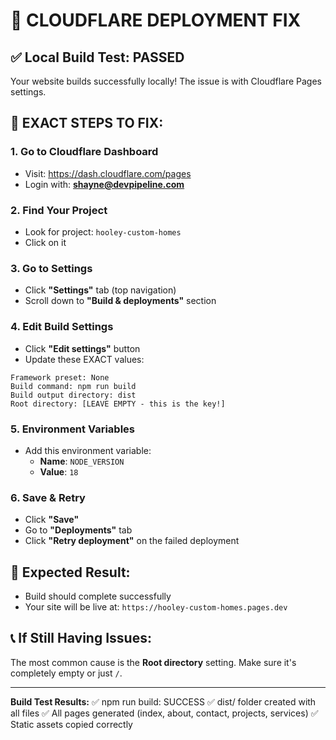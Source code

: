 # 🚨 CLOUDFLARE DEPLOYMENT FIX

## ✅ Local Build Test: PASSED
Your website builds successfully locally! The issue is with Cloudflare Pages settings.

## 🔧 EXACT STEPS TO FIX:

### 1. Go to Cloudflare Dashboard
- Visit: https://dash.cloudflare.com/pages
- Login with: **shayne@devpipeline.com**

### 2. Find Your Project
- Look for project: `hooley-custom-homes`
- Click on it

### 3. Go to Settings
- Click **"Settings"** tab (top navigation)
- Scroll down to **"Build & deployments"** section

### 4. Edit Build Settings
- Click **"Edit settings"** button
- Update these EXACT values:

```
Framework preset: None
Build command: npm run build
Build output directory: dist
Root directory: [LEAVE EMPTY - this is the key!]
```

### 5. Environment Variables
- Add this environment variable:
  - **Name**: `NODE_VERSION`
  - **Value**: `18`

### 6. Save & Retry
- Click **"Save"**
- Go to **"Deployments"** tab
- Click **"Retry deployment"** on the failed deployment

## 🎯 Expected Result:
- Build should complete successfully
- Your site will be live at: `https://hooley-custom-homes.pages.dev`

## 📞 If Still Having Issues:
The most common cause is the **Root directory** setting. Make sure it's completely empty or just `/`.

---
**Build Test Results:**
✅ npm run build: SUCCESS
✅ dist/ folder created with all files
✅ All pages generated (index, about, contact, projects, services)
✅ Static assets copied correctly 